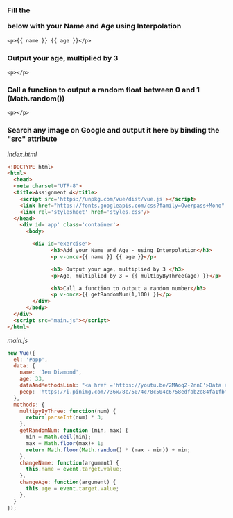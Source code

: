 ### Fill the <p> below with your Name and Age using Interpolation
`<p>{{ name }} {{ age }}</p>`

### Output your age, multiplied by 3
`<p></p>`

### Call a function to output a random float between 0 and 1 (Math.random())
`<p></p>`

### Search any image on Google and output it here by binding the "src" attribute

*index.html*
```html
<!DOCTYPE html>
<html>
  <head>
  <meta charset="UTF-8">
  <title>Assignment 4</title>
    <script src='https://unpkg.com/vue/dist/vue.js'></script>
    <link href="https://fonts.googleapis.com/css?family=Overpass+Mono" rel="stylesheet">
    <link rel='stylesheet' href='styles.css'/>
  </head>
    <div id='app' class='container'>
      <body>

        <div id="exercise">
              <h3>Add your Name and Age - using Interpolation</h3>
              <p v-once>{{ name }} {{ age }}</p>

              <h3> Output your age, multiplied by 3 </h3>
              <p>Age, multiplied by 3 = {{ multipyByThree(age) }}</p>

              <h3>Call a function to output a random number</h3>
              <p v-once>{{ getRandomNum(1,100) }}</p>
        </div>
      </body>
  </div>
  <script src="main.js"></script>
</html>

```
*main.js*
```js
new Vue({
  el: '#app',
  data: {
    name: 'Jen Diamond',
    age: 33,
    dataAndMethodsLink: "<a href ='https://youtu.be/2MAoq2-2nnE'>Data and Methods Tutorial</a>",
    peep: 'https://i.pinimg.com/736x/8c/50/4c/8c504c6758edfab2e84fa1fbf129ba31--peep-show-happy-happy-happy.jpg',
  },
  methods: {
    multipyByThree: function(num) {
      return parseInt(num) * 3;
    },
    getRandomNum: function (min, max) {
      min = Math.ceil(min);
      max = Math.floor(max)+ 1;
      return Math.floor(Math.random() * (max - min)) + min;
    },
    changeName: function(argument) {
      this.name = event.target.value;
    },
    changeAge: function(argument) {
      this.age = event.target.value;
    },
  }
});
```
